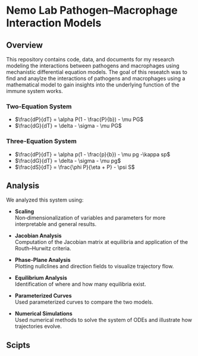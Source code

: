 # Nemo Lab Pathogen–Macrophage Interaction Models

## Overview

This repository contains code, data, and documents for my research modeling the interactions between pathogens and macrophages using mechanistic differential equation models. The goal of this reseatch was to find and anaylze the interactions of pathogens and macrophages using a mathematical model to gain insights into the underlying function of the immune system works.

### Two-Equation System
- $\frac{dP}{dT} = \alpha P(1 - \frac{P}{b}) - \mu PG$ 
- $\frac{dG}{dT} = \delta - \sigma - \mu PG$ 
  
### Three-Equation System
- $\frac{dP}{dT} = \alpha p(1 - \frac{p}{b}) - \mu pg -\kappa sp$ 
- $\frac{dG}{dT} = \delta - \sigma - \mu pg$
- $\frac{dS}{dT} = \frac{\phi P}{\eta + P} - \psi S$
  
## Analysis

We analyzed this system using:

- **Scaling**  
  Non‐dimensionalization of variables and parameters for more interpretable and general results.

- **Jacobian Analysis**  
  Computation of the Jacobian matrix at equilibria and application of the Routh–Hurwitz criteria.

- **Phase-Plane Analysis**  
  Plotting nullclines and direction fields to visualize trajectory flow.

- **Equilibrium Analysis**  
  Identification of where and how many equilibria exist.

- **Parameterized Curves**  
  Used parameterized curves to compare the two models.

- **Numerical Simulations**  
  Used numerical methods to solve the system of ODEs and illustrate how trajectories evolve.

## Scipts

##

